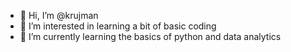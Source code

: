- 👋 Hi, I’m @krujman
- 👀 I’m interested in learning a bit of basic coding
- 🌱 I’m currently learning the basics of python and data analytics
